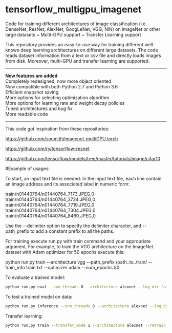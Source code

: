 # tensorflow_multigpu_imagenet
Code for training different architectures of image classification (i.e. DenseNet, ResNet, AlexNet, GoogLeNet, VGG, NiN) on ImageNet or other large datasets + Multi-GPU support + Transfer Learning support

This repository provides an easy-to-use way for training different well-known deep learning architectures on different large datasets.
The code reads dataset information from a text or csv file and directly loads images from disk. Moreover, multi-GPU and transfer learning are supported.

**************************
**New features are added**\
Completely redesigned, now more object oriented\
Now compatible with both Python 2.7 and Python 3.6\
Efficient snapshot saving\
More options for selecting optimization algorithm\
More options for learning rate and weight decay policies\
Tuned architectures and bug fix\
More readable code
**************************

This code got inspiration from these repositories:

https://github.com/soumith/imagenet-multiGPU.torch

https://github.com/ry/tensorflow-resnet

https://github.com/tensorflow/models/tree/master/tutorials/image/cifar10



#Example of usages:

To start, an input text file is needed. In the input text file, each line contain an image address and its associated label in numeric form:

train/n01440764/n01440764_7173.JPEG,0\
train/n01440764/n01440764_3724.JPEG,0\
train/n01440764/n01440764_7719.JPEG,0\
train/n01440764/n01440764_7304.JPEG,0\
train/n01440764/n01440764_8469.JPEG,0

Use the --delimiter option to specify the delimiter character, and --path_prefix to add a constant prefix to all the paths.

For training execute run.py with train command and your appropriate argument. For example, to train the VGG architecture on the ImageNet dataset with Adam optimizer for 50 epochs execute this: 

python run.py train --architecture vgg --path_prefix /path..to..train/ --train_info train.txt --optimizer adam --num_epochs 50 

To evaluate a trained model:

```bash
python run.py eval --num_threads 8 --architecture alexnet --log_dir "alexnet_Run-17-07-2017-15:31:57" --path_prefix /project/datasets/imagenet/train/ --val_info val.txt
```

To test a trained model on data:

```bash
python run.py inference --num_threads 8 --architecture alexnet --log_dir "alexnet_Run-17-07-2017-15:31:57" --path_prefix /project/datasets/imagenet/train/ --val_info val.txt --save_predictions preds.txt
```

Transfer learning:

```bash
python run.py train --transfer_mode 1 --architecture alexnet --retrain_from ./alexnet_Run-17-07-2017-15:31:57 --optimizer momentum --LR_policy constant --LR_details 0.001
```
